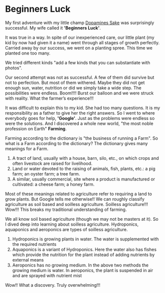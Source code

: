 Beginners Luck
==============

My first adventure with my little champ [Dopamines Sake](url) was surprisingly successful. My wife called it <strong>'Beginners Luck'</strong>.

It was true in a way. In spite of our inexperienced care, our little plant (my kid by now had given it a name) went through all stages of growth perfectly. Carried away by our success, we went on a planting spree. This time we planted one too many.

We tried different kinds "add a few kinds that you can substantiate with photos".

Our second attempt was not as successful. A few of them did survive but not to perfection. But most of them withered. Maybe they did not get enough sun, water, nutrition or did we simply take a wide step. The possibilities were endless. Boom!!!! Burst our balloon and we were struck with reality. What the farmer’s experience!!! 

It was difficult to explain this to my kid. She had too many questions. It is my responsibility as a father to give her the right answers. So I went to where everybody goes for help, <strong>'Google'</strong>.
Just as the problems were endless so were the solutions. And I discovered a whole new world, "the most noble profession on Earth" <strong>Farming</strong>.

Farming according to the dictionary is "the business of running a Farm". So what is a Farm according to the dictionary? The dictionary gives many meanings for a Farm.
<ol><li>A tract of land, usually with a house, barn, silo, etc., on which crops and often livestock are raised for livelihood.</li><li>Land or water devoted to the raising of animals, fish, plants, etc.: a pig farm; an oyster farm; a tree farm.</li>
<li>A similar, usually commercial, site where a product is manufactured or cultivated: a cheese farm; a honey farm.</li></ol>

Most of these meanings related to agriculture refer to requiring a land to grow plants. But Google tells me otherwise!! We can roughly classify agriculture as soil based and soilless agriculture. Soilless agriculture!!! Wow!!! This breaks my traditional understanding of farming.

We all know soil based agriculture (though we may not be masters at it). So I dived deep into learning about soilless agriculture. Hydroponics, aquaponics and aeroponics are types of soilless agriculture. 
<ol><li>Hydroponics is growing plants in water. The water is supplemented with the required nutrients</li><li>Aquaponics is a variant of Hydroponics. Here the water also has fishes which provide the nutrition for the plant instead of adding nutrients by external means</li><li>Aeroponics has no growing medium. In the above two methods the growing medium is water. In aeroponics, the plant is suspended in air and are sprayed with nutrient mist</li></ol>

Wow!! What a discovery. Truly overwhelming!!!
